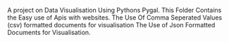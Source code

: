A project on Data Visualisation Using Pythons Pygal.
This Folder Contains the Easy use of Apis with websites.
The Use Of Comma Seperated Values (csv) formatted documents for visualisation
The Use of Json Formatted Documents for Visualisation.
